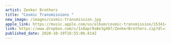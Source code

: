 ```yaml
---
artist: Zenker Brothers
title: "Cosmic Transmissions "
new_image: /images/cosmic-transmission.jpg
apple_link: https://music.apple.com/us/album/cosmic-transmission/1534148133
link: https://www.dropbox.com/s/1x8apr9a8e3g487/ZenkerBrothers.zip?dl=1
published_date: 2020-10-19T18:55:06.814Z
---
```

